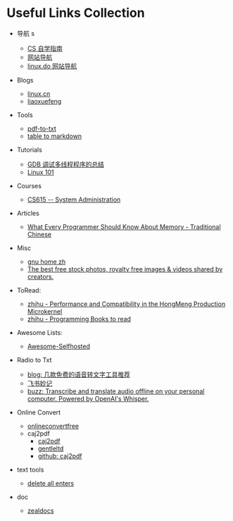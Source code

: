 # Useful Links Collection

- 导航 s

  - [CS 自学指南](https://csdiy.wiki/)
  - [网站导航](https://123.topstip.com/)
  - [linux.do 网站导航](https://linux.do/)
- Blogs

  - [linux.cn](https://linux.cn/)
  - [liaoxuefeng](https://liaoxuefeng.com/)
- Tools

  - [pdf-to-txt](https://www.freeconvert.com/pdf-to-txt)
  - [table to markdown](https://tabletomarkdown.com/)
- Tutorials

  - [GDB 调试多线程程序的总结](https://www.cnblogs.com/WindSun/p/12785322.html)
  - [Linux 101](https://101.lug.ustc.edu.cn/)
- Courses

  - [CS615 -- System Administration](https://stevens.netmeister.org/615/)
- Articles

  - [What Every Programmer Should Know About Memory - Traditional Chinese](https://sysprog21.github.io/cpumemory-zhtw/)
- Misc

  - [gnu home zh](https://www.gnu.org/home.zh-cn.html)
  - [The best free stock photos, royalty free images &amp; videos shared by creators.](https://www.pexels.com/)
- ToRead:

  - [zhihu - Performance and Compatibility in the HongMeng Production Microkernel](https://zhuanlan.zhihu.com/p/711433679)
  - [zhihu - Programming Books to read](https://www.zhihu.com/question/50408698/answer/2997610936)
- Awesome Lists:

  - [Awesome-Selfhosted](https://awesome-selfhosted.net/#)
- Radio to Txt

  - [blog: 几款免费的语音转文字工具推荐](https://www.bilibili.com/opus/748040117536423974)
  - [飞书妙记](https://www.feishu.cn/product/minutes)
  - [buzz: Transcribe and translate audio offline on your personal computer. Powered by OpenAI&#39;s Whisper.](https://github.com/chidiwilliams/buzz)
- Online Convert

  - [onlineconvertfree](https://onlineconvertfree.com/)
  - caj2pdf
    - [caj2pdf](https://caj2pdf.cn/)
    - [gentleltd](https://caj.gentleltd.cn/en)
    - [github: caj2pdf](https://github.com/caj2pdf/caj2pdf)
- text tools

  - [delete all enters](https://uutool.cn/nl-trim-all/)
- doc
  - [zealdocs](https://zealdocs.org/)
